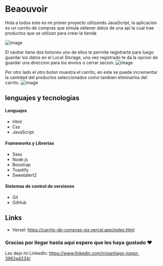 # Beaouvoir
Hola a todos este es mi primer proyecto utilizando JavaScript, la aplicacion es un carrito de compras que simula obtener datos de una api la cual trae productos que se utilizan para crear la tienda

![image](https://github.com/LopezSantii/carritoDeCompras/assets/105465529/5739cd24-9152-4999-a097-ecd887f2c3cc)

El navbar tiene dos botones uno de ellos te permite registrarte para luego guardar los datos en el Local Storage, una vez registrado te da la opcion de guardar una direccion para los envios o cerrar secion.
![image](https://github.com/LopezSantii/carritoDeCompras/assets/105465529/013aeab7-658b-4431-9c87-218dff0192f9)

Por otro lado el otro boton muestra el carrito, en este se puede incrementar la cantidad del productos seleccionados como tambien eliminarlos del carrito.
![image](https://github.com/LopezSantii/carritoDeCompras/assets/105465529/898ba742-687a-4cbe-945f-8aab0b8ca34e)


## lenguajes y tecnologias
#### Lenguajes
- Html
- Css
- JavaScript
#### Frameworks y Librerias
- Sass
- Node.js
- Boostrap
- Toastify
- Sweetalert2
#### Sistemas de control de versiones
- Git
- GitHub

## Links
- Versel: https://carrito-de-compras-six.vercel.app/index.html

### Gracias por llegar hasta aqui espero que les haya gustado ❤
Les dejo mi LinkedIn: https://www.linkedin.com/in/santiago-lopez-3962a4234/
